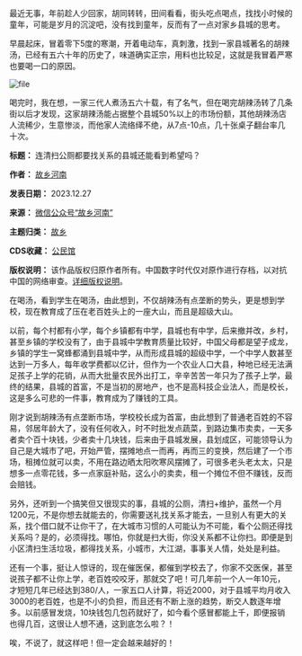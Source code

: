 最近无事，年前趁人少回家，胡同转转，田间看看，街头吃点喝点，找找小时候的童年，可能是岁月的沉淀吧，没有找到童年，反而有了一点对家乡县城的思考。


早晨起床，冒着零下5度的寒潮，开着电动车，真刺激，找到一家县城著名的胡辣汤，已经有五六十年的历史了，味道确实正宗，用料也比较足，这就是我冒着严寒也要喝一口的原因。


![file](https://chinadigitaltimes.net/chinese/files/2023/12/image-1703676297568.png)


喝完时，我在想，一家三代人煮汤五六十载，有了名气，但在喝完胡辣汤转了几条街以后才发现，这家胡辣汤能占据整个县城50%以上的市场份额，其他胡辣汤店人流稀少，生意惨淡，而他家人流络绎不绝，从7点-10点，几十张桌子翻台率几十次。




**标题：** 连清扫公厕都要找关系的县城还能看到希望吗？  

**作者：** [故乡河南](https://chinadigitaltimes.net/space/故乡河南)  

**发表日期：** 2023.12.27  

**来源：** [微信公众号“故乡河南”](https://web.archive.org/web/https://mp.weixin.qq.com/s/V1JxSmAENrIJgwXyYi1YsQ)  

**主题归类：** [故乡](https://chinadigitaltimes.net/space/故乡)  

**CDS收藏：** [公民馆](https://chinadigitaltimes.net/space/%E5%85%AC%E6%B0%91%E9%A6%86)  

**版权说明：** 该作品版权归原作者所有。中国数字时代仅对原作进行存档，以对抗中国的网络审查。[详细版权说明](https://chinadigitaltimes.net/chinese/copyright)。


在喝汤，看到学生在喝汤，由此想到，不仅胡辣汤有点垄断的势头，更是想到学校，现在教育成了压在老百姓头上的一座大山，而且是超级大山。


以前，每个村都有小学，每个乡镇都有中学，县城也有中学，后来撤并改，乡村，甚至乡镇的学校没有了，由于县城中学教育质量比较好，中国父母都是望子成龙，乡镇的学生一窝蜂都涌到县城中学，从而形成县城的超级中学，一个中学人数甚至达到一万多人，每年收学费都以亿计，但作为一个农业人口大县，种地已经无法满足孩子上学的花销，从而大批量农民外出打工，辛辛苦苦一年只为了孩子上学，最终的结果，县城的首富，不是当初的房地产，也不是高科技企业法人，而是校长，这是多么可悲的一件事，教育成为了赚钱的工具。


刚才说到胡辣汤有点垄断市场，学校校长成为首富，由此想到了普通老百姓的不容易，邻居年龄大了，没有任何收入，时不时批发点蔬菜，到路边集市卖卖，一天多者卖个百十块钱，少者卖十几块钱，后来由于县城发展，县划成区，可能领导认为自己是大城市了吧，开始严管，摆摊地点一而再，再而三的变换，然后建了一个市场，租摊位就可以卖，不用在路边晒太阳吹寒风摆摊了，可很多老头老太太，只是想多一点零花钱，多一点家庭补贴，这么小的卖卖，租一个摊位不但不赚钱，反而会赔钱。


另外，还听到一个搞笑但又很现实的事，县城的公厕，清扫+维护，虽然一个月1200元，不是你想去就能去的，你需要送礼找关系才能去，一旦别人有更大的关系，找个借口就不让你干了，在大城市习惯的人可能认为不可能，看个公厕还得找关系吗？是的，必须得找。哪怕，你就是扫大街，你没关系都不让你扫。即便是到小区清扫生活垃圾，都得找关系，小城市，大江湖，事事关人情，处处是利益。


还有一个事，挺让人惊讶的，现在催医保，都催到学校去了，你家不交医保，甚至说孩子都不让你上学，老百姓咬咬牙，那就交了吧！可几年前一个人一年10元，才短短几年已经达到380/人，一家五口人计算，将近2000，对于县城平均月收入3000的老百姓，也是不小的负担，而且还有不断上涨的趋势，断交人数逐年增多。以前感冒发烧，10块钱包几包药就好了，如今看个感冒都能上千，即便报销也得几百，这很让人想不通，这到底怎么啦？！


唉，不说了，就这样吧！但一定会越来越好的！


